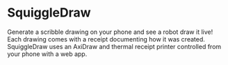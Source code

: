 # SquiggleDraw

Generate a scribble drawing on your phone and see a robot draw it live! Each drawing comes with a receipt documenting how it was created. SquiggleDraw uses an AxiDraw and thermal receipt printer controlled from your phone with a web app.
